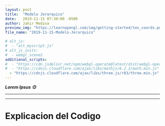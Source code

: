 ```yaml
---
layout: post
title:  "Modelo Jerarquico"
date:   2019-11-15 07:30:00 -0500
author: Jahir Medina
preview_img: "https://learnopengl.com/img/getting-started/tex_coords.png"
file_name: "2019-11-15-Modelo-Jerarquico"

# alt_js:
#  - "alt_myscript.js"
# alt_js_inits:
#  - webgl_scene2
additional_scripts:
#  - "https://cdn.jsdelivr.net/npm/webgl-operate@latest/dist/webgl-operate.min.js"
#  - "https://cdnjs.cloudflare.com/ajax/libs/mathjs/6.2.2/math.min.js"
  - "https://cdnjs.cloudflare.com/ajax/libs/three.js/r83/three.min.js"
---
```


___Lorem Ipsus :D___

---
---

# Explicacion del Codigo